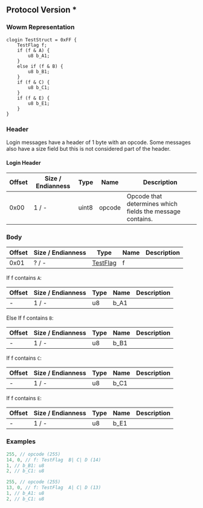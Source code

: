 ## Protocol Version *

### Wowm Representation
```rust,ignore
clogin TestStruct = 0xFF {
    TestFlag f;
    if (f & A) {
        u8 b_A1;
    }
    else if (f & B) {
        u8 b_B1;
    }
    if (f & C) {
        u8 b_C1;
    }
    if (f & E) {
        u8 b_E1;
    }
}
```
### Header
Login messages have a header of 1 byte with an opcode. Some messages also have a size field but this is not considered part of the header.

#### Login Header
| Offset | Size / Endianness | Type   | Name   | Description |
| ------ | ----------------- | ------ | ------ | ----------- |
| 0x00   | 1 / -             | uint8  | opcode | Opcode that determines which fields the message contains.|
### Body
| Offset | Size / Endianness | Type | Name | Description |
| ------ | ----------------- | ---- | ---- | ----------- |
| 0x01 | ? / - | [TestFlag](testflag.md) | f |  |

If f contains `A`:

| Offset | Size / Endianness | Type | Name | Description |
| ------ | ----------------- | ---- | ---- | ----------- |
| - | 1 / - | u8 | b_A1 |  |

Else If f contains `B`:

| Offset | Size / Endianness | Type | Name | Description |
| ------ | ----------------- | ---- | ---- | ----------- |
| - | 1 / - | u8 | b_B1 |  |

If f contains `C`:

| Offset | Size / Endianness | Type | Name | Description |
| ------ | ----------------- | ---- | ---- | ----------- |
| - | 1 / - | u8 | b_C1 |  |

If f contains `E`:

| Offset | Size / Endianness | Type | Name | Description |
| ------ | ----------------- | ---- | ---- | ----------- |
| - | 1 / - | u8 | b_E1 |  |
### Examples
```c
255, // opcode (255)
14, 0, // f: TestFlag  B| C| D (14)
1, // b_B1: u8
2, // b_C1: u8
```
```c
255, // opcode (255)
13, 0, // f: TestFlag  A| C| D (13)
1, // b_A1: u8
2, // b_C1: u8
```

